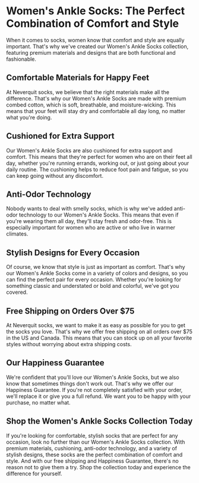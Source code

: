 # Women's Ankle Socks: The Perfect Combination of Comfort and Style

When it comes to socks, women know that comfort and style are equally important. That's why we've created our Women's Ankle Socks collection, featuring premium materials and designs that are both functional and fashionable.

## Comfortable Materials for Happy Feet

At Neverquit socks, we believe that the right materials make all the difference. That's why our Women's Ankle Socks are made with premium combed cotton, which is soft, breathable, and moisture-wicking. This means that your feet will stay dry and comfortable all day long, no matter what you're doing.

## Cushioned for Extra Support

Our Women's Ankle Socks are also cushioned for extra support and comfort. This means that they're perfect for women who are on their feet all day, whether you're running errands, working out, or just going about your daily routine. The cushioning helps to reduce foot pain and fatigue, so you can keep going without any discomfort.

## Anti-Odor Technology

Nobody wants to deal with smelly socks, which is why we've added anti-odor technology to our Women's Ankle Socks. This means that even if you're wearing them all day, they'll stay fresh and odor-free. This is especially important for women who are active or who live in warmer climates.

## Stylish Designs for Every Occasion

Of course, we know that style is just as important as comfort. That's why our Women's Ankle Socks come in a variety of colors and designs, so you can find the perfect pair for every occasion. Whether you're looking for something classic and understated or bold and colorful, we've got you covered.

## Free Shipping on Orders Over $75

At Neverquit socks, we want to make it as easy as possible for you to get the socks you love. That's why we offer free shipping on all orders over $75 in the US and Canada. This means that you can stock up on all your favorite styles without worrying about extra shipping costs.

## Our Happiness Guarantee

We're confident that you'll love our Women's Ankle Socks, but we also know that sometimes things don't work out. That's why we offer our Happiness Guarantee. If you're not completely satisfied with your order, we'll replace it or give you a full refund. We want you to be happy with your purchase, no matter what.

## Shop the Women's Ankle Socks Collection Today

If you're looking for comfortable, stylish socks that are perfect for any occasion, look no further than our Women's Ankle Socks collection. With premium materials, cushioning, anti-odor technology, and a variety of stylish designs, these socks are the perfect combination of comfort and style. And with our free shipping and Happiness Guarantee, there's no reason not to give them a try. Shop the collection today and experience the difference for yourself.
